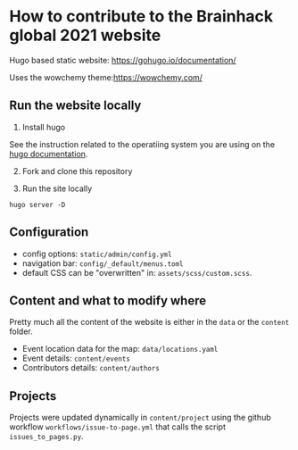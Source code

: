 # How to contribute to the Brainhack global 2021 website

Hugo based static website: https://gohugo.io/documentation/

Uses the wowchemy theme:https://wowchemy.com/
## Run the website locally

1. Install hugo

See the instruction related to the operatiing system you are using on the
[hugo documentation](https://gohugo.io/getting-started/installing/).

2. Fork and clone this repository

3. Run the site locally

```
hugo server -D
```



## Configuration

- config options: `static/admin/config.yml`
- navigation bar: `config/_default/menus.toml`
- default CSS can be "overwritten" in: `assets/scss/custom.scss`.

## Content and what to modify where

Pretty much all the content of the website is either in the `data` or the
`content` folder.

- Event location data for the map: `data/locations.yaml`
- Event details: `content/events`
- Contributors details: `content/authors`

## Projects

Projects were updated dynamically in `content/project` using the github workflow
`workflows/issue-to-page.yml` that calls the script `issues_to_pages.py`.

